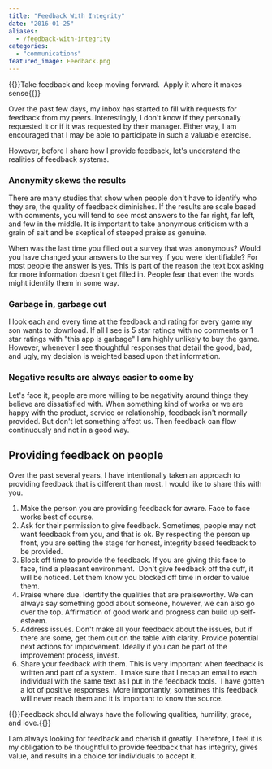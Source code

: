 ```yaml
---
title: "Feedback With Integrity"
date: "2016-01-25"
aliases:
  - /feedback-with-integrity
categories: 
  - "communications"
featured_image: Feedback.png
---
```


{{<featuredimage>}}Take feedback and keep moving forward.  Apply it where it makes sense{{</featuredimage>}}

Over the past few days, my inbox has started to fill with requests for feedback from my peers. Interestingly, I don't know if they personally requested it or if it was requested by their manager. Either way, I am encouraged that I may be able to participate in such a valuable exercise.

However, before I share how I provide feedback, let's understand the realities of feedback systems.

### Anonymity skews the results

There are many studies that show when people don't have to identify who they are, the quality of feedback diminishes. If the results are scale based with comments, you will tend to see most answers to the far right, far left, and few in the middle. It is important to take anonymous criticism with a grain of salt and be skeptical of steeped praise as genuine.

When was the last time you filled out a survey that was anonymous? Would you have changed your answers to the survey if you were identifiable? For most people the answer is yes. This is part of the reason the text box asking for more information doesn't get filled in. People fear that even the words might identify them in some way.

### Garbage in, garbage out

I look each and every time at the feedback and rating for every game my son wants to download. If all I see is 5 star ratings with no comments or 1 star ratings with "this app is garbage" I am highly unlikely to buy the game. However, whenever I see thoughtful responses that detail the good, bad, and ugly, my decision is weighted based upon that information.

### Negative results are always easier to come by

Let's face it, people are more willing to be negativity around things they believe are dissatisfied with. When something kind of works or we are happy with the product, service or relationship, feedback isn't normally provided. But don't let something affect us. Then feedback can flow continuously and not in a good way.

## Providing feedback on people

Over the past several years, I have intentionally taken an approach to providing feedback that is different than most. I would like to share this with you.

1. Make the person you are providing feedback for aware. Face to face works best of course.
2. Ask for their permission to give feedback. Sometimes, people may not want feedback from you, and that is ok. By respecting the person up front, you are setting the stage for honest, integrity based feedback to be provided.
3. Block off time to provide the feedback. If you are giving this face to face, find a pleasant environment.  Don't give feedback off the cuff, it will be noticed. Let them know you blocked off time in order to value them.
4. Praise where due. Identify the qualities that are praiseworthy. We can always say something good about someone, however, we can also go over the top. Affirmation of good work and progress can build up self-esteem.
5. Address issues. Don't make all your feedback about the issues, but if there are some, get them out on the table with clarity. Provide potential next actions for improvement. Ideally if you can be part of the improvement process, invest.
6. Share your feedback with them. This is very important when feedback is written and part of a system.  I make sure that I recap an email to each individual with the same text as I put in the feedback tools.  I have gotten a lot of positive responses. More importantly, sometimes this feedback will never reach them and it is important to know the source.

{{<callout>}}Feedback should always have the following qualities, humility, grace, and love.{{</callout>}}

I am always looking for feedback and cherish it greatly. Therefore, I feel it is my obligation to be thoughtful to provide feedback that has integrity, gives value, and results in a choice for individuals to accept it.
